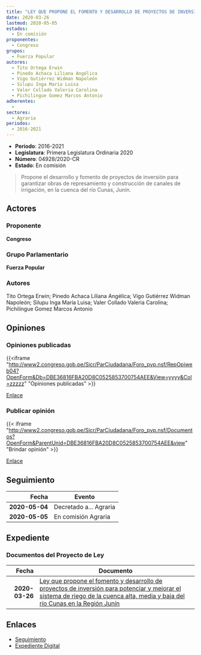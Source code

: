 ```yaml
---
title: "LEY QUE PROPONE EL FOMENTO Y DESARROLLO DE PROYECTOS DE INVERSIÓN PARA POTENCIAR Y MEJORAR EL SISTEMA DE RIEGO DE LA CUENCA ALTA, MEDIA Y BAJA DEL RÍO CUNAS EN LA REGIÓN JUNÍN"
date: 2020-03-26
lastmod: 2020-05-05
estados: 
  - En comisión
proponentes: 
  - Congreso
grupos: 
  - Fuerza Popular
autores: 
  - Tito Ortega Erwin
  - Pinedo Achaca Liliana Angélica
  - Vigo Gutiérrez Widman Napoleón
  - Silupu Inga María Luisa
  - Valer Collado Valeria Carolina
  - Pichilingue Gomez Marcos Antonio
adherentes: 
  - 
sectores: 
  - Agraria
periodos: 
  - 2016-2021
---
```


- **Periodo**: 2016-2021
- **Legislatura**: Primera Legislatura Ordinaria 2020
- **Número**: 04928/2020-CR
- **Estado**: En comisión

> Propone el desarrollo y fomento de proyectos de inversión para garantizar obras de represamiento y construcción de canales de irrigación, en la cuenca del río Cunas, Junín.


## Actores

### Proponente

**Congreso**

### Grupo Parlamentario

**Fuerza Popular**

### Autores

Tito Ortega Erwin; Pinedo Achaca Liliana Angélica; Vigo Gutiérrez Widman Napoleón; Silupu Inga María Luisa; Valer Collado Valeria Carolina; Pichilingue Gomez Marcos Antonio


## Opiniones

### Opiniones publicadas

{{<iframe "http://www2.congreso.gob.pe/Sicr/ParCiudadana/Foro_pvp.nsf/RepOpiweb04?OpenForm&Db=DBE36816FBA20D8C0525853700754AEE&View=yyyy&Col=zzzzz" "Opiniones publicadas" >}}

[Enlace](http://www2.congreso.gob.pe/Sicr/ParCiudadana/Foro_pvp.nsf/RepOpiweb04?OpenForm&Db=DBE36816FBA20D8C0525853700754AEE&View=yyyy&Col=zzzzz)
### Publicar opinión

{{< iframe "http://www2.congreso.gob.pe/Sicr/ParCiudadana/Foro_pvp.nsf/Documentos?OpenForm&ParentUnid=DBE36816FBA20D8C0525853700754AEE&view" "Brindar opinión" >}}

[Enlace](http://www2.congreso.gob.pe/Sicr/ParCiudadana/Foro_pvp.nsf/Documentos?OpenForm&ParentUnid=DBE36816FBA20D8C0525853700754AEE&view)

## Seguimiento

| Fecha | Evento |
|------:|--------|
| **2020-05-04** | Decretado a... Agraria|
| **2020-05-05** | En comisión Agraria|


## Expediente


### Documentos del Proyecto de Ley

| Fecha | Documento |
|------:|--------|
| **2020-03-26** | [Ley que propone el fomento y desarrollo de proyectos de inversión para potenciar y mejorar el sistema de riego de la cuenca alta, media y baja del río Cunas en la Región Junín](http://www.leyes.congreso.gob.pe/Documentos/2016_2021/Proyectos_de_Ley_y_de_Resoluciones_Legislativas/PL04928-20200326..pdf) |

## Enlaces 

- [Seguimiento](http://www2.congreso.gob.pe/Sicr/TraDocEstProc/CLProLey2016.nsf/f7fff46988ca05b1052578e100829cc7/e785903d35943af805258539007f7708?OpenDocument)
- [Expediente Digital](http://www2.congreso.gob.pe/Sicr/TraDocEstProc/CLProLey2016.nsf/f7fff46988ca05b1052578e100829cc7/e785903d35943af805258539007f7708?OpenDocument&Click=05257FB7005EB655.eb71d0cf91d8294e05256cdf006b5706/$Body/0.1C6C)
